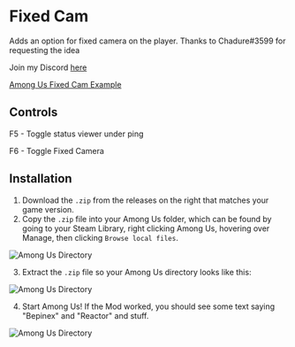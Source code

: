 # Fixed Cam
Adds an option for fixed camera on the player. Thanks to Chadure#3599 for requesting the idea

Join my Discord [here](https://discord.gg/GFFyEjeYxr)

[Among Us Fixed Cam Example](https://imgpile.com/images/75hmQM.gif)

## Controls
F5 - Toggle status viewer under ping

F6 - Toggle Fixed Camera

## Installation
1. Download the `.zip` from the releases on the right that matches your game version.
2. Copy the `.zip` file into your Among Us folder, which can be found by going to your Steam Library, right clicking Among Us, hovering over Manage, then clicking `Browse local files`.

![Among Us Directory](https://media.discordapp.net/attachments/793980005880692767/794281917348446218/unknown.png)

3. Extract the `.zip` file so your Among Us directory looks like this:

![Among Us Directory](https://media.discordapp.net/attachments/701508634009403442/795381094064455710/unknown.png)

4. Start Among Us! If the Mod worked, you should see some text saying "Bepinex" and "Reactor" and stuff.

![Among Us Directory](https://media.discordapp.net/attachments/701508634009403442/795380466118950912/unknown.png)
